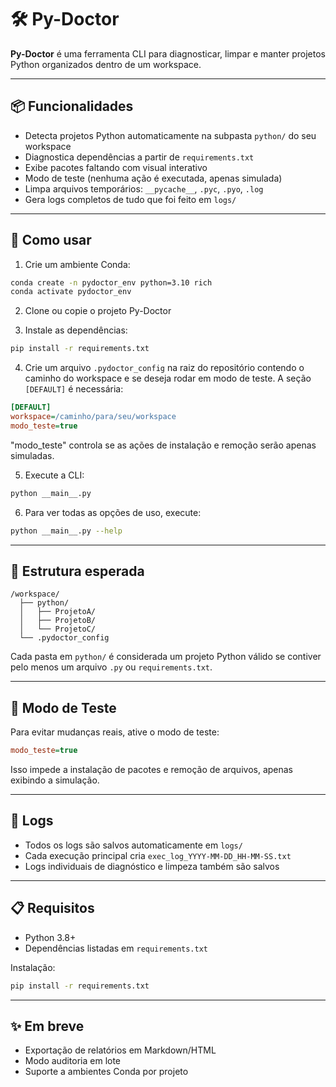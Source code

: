 # 🛠 Py-Doctor

**Py-Doctor** é uma ferramenta CLI para diagnosticar, limpar e manter projetos Python organizados dentro de um workspace.

---

## 📦 Funcionalidades

- Detecta projetos Python automaticamente na subpasta `python/` do seu workspace
- Diagnostica dependências a partir de `requirements.txt`
- Exibe pacotes faltando com visual interativo
- Modo de teste (nenhuma ação é executada, apenas simulada)
- Limpa arquivos temporários: `__pycache__`, `.pyc`, `.pyo`, `.log`
- Gera logs completos de tudo que foi feito em `logs/`

---

## 🚀 Como usar

1. Crie um ambiente Conda:

```bash
conda create -n pydoctor_env python=3.10 rich
conda activate pydoctor_env
```

2. Clone ou copie o projeto Py-Doctor

3. Instale as dependências:

```bash
pip install -r requirements.txt
```

4. Crie um arquivo `.pydoctor_config` na raiz do repositório contendo o caminho do
   workspace e se deseja rodar em modo de teste. A seção `[DEFAULT]` é necessária:

```ini
[DEFAULT]
workspace=/caminho/para/seu/workspace
modo_teste=true
```
"modo_teste" controla se as ações de instalação e remoção serão apenas simuladas.

5. Execute a CLI:

```bash
python __main__.py
```
6. Para ver todas as opções de uso, execute:
```bash
python __main__.py --help
```

---

## 📁 Estrutura esperada

```
/workspace/
  ├── python/
  │   ├── ProjetoA/
  │   ├── ProjetoB/
  │   └── ProjetoC/
  └── .pydoctor_config
```

Cada pasta em `python/` é considerada um projeto Python válido se contiver pelo menos um arquivo `.py` ou `requirements.txt`.

---

## 🧪 Modo de Teste

Para evitar mudanças reais, ative o modo de teste:

```ini
modo_teste=true
```

Isso impede a instalação de pacotes e remoção de arquivos, apenas exibindo a simulação.

---

## 📑 Logs

- Todos os logs são salvos automaticamente em `logs/`
- Cada execução principal cria `exec_log_YYYY-MM-DD_HH-MM-SS.txt`
- Logs individuais de diagnóstico e limpeza também são salvos

---

## 📋 Requisitos

- Python 3.8+
- Dependências listadas em `requirements.txt`

Instalação:

```bash
pip install -r requirements.txt
```

---

## ✨ Em breve

- Exportação de relatórios em Markdown/HTML
- Modo auditoria em lote
- Suporte a ambientes Conda por projeto
